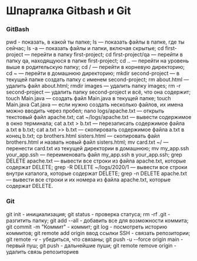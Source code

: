 # Шпаргалка Gitbash и Git

### GitBash
pwd - показать, в какой ты папке;
ls  — показать файлы в папке, где ты сейчас;
ls -a — показать файлы и папки, включая скрытые;
cd first-project  — перейти в папку first-project;
cd first-project/qa  — перейти в папку qa, находящуюся в папке first-project;
cd ..  — перейти на уровень выше в родительскую папку;
cd / — перейти в корневую директорию;
cd ~  — перейти в домашнюю директорию;
mkdir second-project  — в текущей папке создать папку с именем second-project;
rm about.html  — удалить файл about.html;
rmdir images  — удалить папку images;
rm -r second-project  — удалить папку second-project и всё, что она содержит;
touch Main.java  — создать файл Main.java в текущей папке;
touch Main.java Cat.java  — если нужно создать несколько файлов, их имена
можно вводить через пробел;
nano logs/apache.txt — открыть текстовый файл apache.txt;
cat ~/logs/apache.txt — вывести содержимое в окно терминала;
cat a.txt > b.txt — перезаписать содержимое файла a.txt в b.txt;
cat a.txt >> b.txt — скопировать содержимое файла a.txt в конец b.txt;
cp brothers.html sisters.html — скопировать файл brothers.html и назвать новый
файл sisters.html;
mv card.txt ~/ — перенести card.txt из текущей директории в домашнюю;
mv my_app.ssh your_app.ssh — переименовать файл my_app.ssh в your_app.ssh;
grep DELETE apache.txt — вывести все строки из файла apache.txt, которые содержат DELETE;
grep -R DELETE ~/logs/2020/1 — вывести все строки внутри каталога, которые
содержат DELETE;
grep -n DELETE apache.txt — вывести все строки и их номера из файла
apache.txt, которые содержат DELETE.

### Git
git init - инициализация;
git status - проверка статуса;
rm -rf .git - разгитить папку;
git add --all - добавить все для возможности коммита;
git commit -m "Коммит" - коммит;
git log - посмотреть историю коммитов;
git remote add origin ввод ссылки SSH - связать репозитории;
git remote -v - убедиться, что связаны;
git push -u --force origin main - первый пуш;
git push - дальнейшие пуши;
git remote remove origin - удалить связь репозиториев

